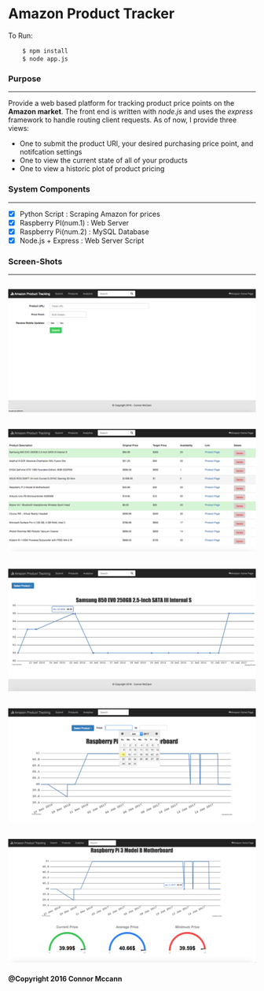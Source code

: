 # Amazon Product Tracker 
To Run:
```
    $ npm install 
    $ node app.js
```

### Purpose
-----------
Provide a web based platform for tracking product price points on the **Amazon market**. The front end is written with *node.js* and uses the *express* framework to handle routing client requests. As of now, I provide three views: 
- One to submit the product URl, your desired purchasing price point, and notifcation settings
- One to view the current state of all of your products
- One to view a historic plot of product pricing

### System Components
---------------------
- [x] Python Script         : Scraping Amazon for prices 
- [x] Raspberry PI(num.1)   : Web Server
- [x] Raspberry Pi(num.2)   : MySQL Database
- [x] Node.js + Express     : Web Server Script

### Screen-Shots
----------------
![Alt text](./website/screen_shots/APT_Submit.png?raw=true "Submit Page")
--------------------------------------------------------------------------
![Alt text](./website/screen_shots/APT_Products.png?raw=true "Submit Page")
--------------------------------------------------------------------------
![Alt text](./website/screen_shots/APT_Analysis.png?raw=true "Submit Page")
--------------------------------------------------------------------------
![Alt text](./website/screen_shots/APT_Analysis_2.png?raw=true "Submit Page")
--------------------------------------------------------------------------
![Alt text](./website/screen_shots/APT_Analysis_3.png?raw=true "Submit Page")
--------------------------------------------------------------------------

#### @Copyright 2016 Connor Mccann
